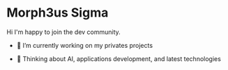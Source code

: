 # Morph3us Sigma

Hi I'm happy to join the dev community.

- 🔭 I’m currently working on my privates projects

- 🤔 Thinking about AI, applications development, and latest technologies

<!--
**Morpheus-Sigma/Morpheus-Sigma** is a ✨ _special_ ✨ repository because its `README.md` (this file) appears on your GitHub profile.

Here are some ideas to get you started:

- 🔭 I’m currently working on ...
- 🌱 I’m currently learning ...
- 👯 I’m looking to collaborate on ...
- 🤔 I’m looking for help with ...
- 💬 Ask me about ...
- 📫 How to reach me: ...
- 😄 Pronouns: ...
- ⚡ Fun fact: ...



# Basic writing and formatting syntax
## Create sophisticated formatting for your prose and code on GitHub with simple syntax.
source : https://docs.github.com/en/get-started/writing-on-github/getting-started-with-writing-and-formatting-on-github/basic-writing-and-formatting-syntax

### Comments
<!-- Début des commentaires ...
Commentaires ...
Fin des commentaires --> 
<!--
### Headings
To create a heading, add 1 to 6 # symbols before your heading text. The number of # you use will determine the hierarchy level and typeface size of the heading.
# A first-level heading
## A second-level heading
### A third-level heading
etc...
When you use two or more headings, GitHub automatically generates a table of contents that you can access by clicking  within the file header.
Each heading title is listed in the table of contents and you can click a title to navigate to the selected section.

### Styling text
You can indicate emphasis with bold, italic, strikethrough, subscript, or superscript text in comment fields and .md files.

Bold	** ** or __ __	Ctrl+B (Windows/Linux)	**This is bold text**
Italic	* * or _ _     	Ctrl+I (Windows/Linux)	_This text is italicized_
Strikethrough	~~ ~~	None	~~This was mistaken text~~
Bold and nested italic	** ** and _ _	None	**This text is _extremely_ important**
All bold and italic	*** ***	None	***All this text is important***
Subscript	<sub> </sub>	None	This is a <sub>subscript</sub> text
Superscript	<sup> </sup>	None	This is a <sup>superscript</sup> text
Underline	<ins> </ins>	None	This is an <ins>underlined</ins> text

### Quoting text
You can quote text with a >.
Text that is not a quote
> Text that is a quote
Quoted text is indented, with a different type color.
When viewing a conversation, you can automatically quote text in a comment by highlighting the text, then typing R. You can quote an entire comment by clicking ···, then Quote reply.
-->
